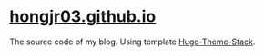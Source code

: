 # [hongjr03.github.io](hongjr03.github.io)

The source code of my blog. Using template [Hugo-Theme-Stack](https://github.com/CaiJimmy/hugo-theme-stack-starter).

